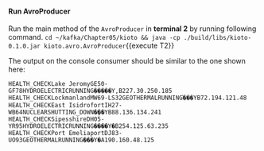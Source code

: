 #### Run AvroProducer
Run the main method of the `AvroProducer` in **terminal 2** by running following command.
`cd ~/kafka/Chapter05/kioto && java -cp ./build/libs/kioto-0.1.0.jar kioto.avro.AvroProducer`{{execute T2}} 


The output on the console consumer should be similar to the one shown here:

```
HEALTH_CHECKLake JeromyGE50-GF78HYDROELECTRICRUNNING�����Y,B227.30.250.185
HEALTH_CHECKLockmanlandMW69-LS32GEOTHERMALRUNNING֗���YB72.194.121.48
HEALTH_CHECKEast IsidrofortIH27-WB64NUCLEARSHUTTING_DOWN�̤��YB88.136.134.241
HEALTH_CHECKSipesshireDH05-YR95HYDROELECTRICRUNNING����Y�B254.125.63.235
HEALTH_CHECKPort EmeliaportDJ83-UO93GEOTHERMALRUNNING���Y�A190.160.48.125
```
